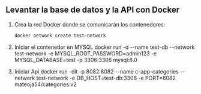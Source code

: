 ## Levantar la base de datos y la API con Docker

1. Crea la red Docker donde se comunicarán los contenedores:

   ```bash
   docker network create test-network

2. Iniciar el contenedor en MYSQL
docker run -d --name test-db --network test-network -e MYSQL_ROOT_PASSWORD=admin123 -e MYSQL_DATABASE=test -p 3306:3306 mysql:8.0

3. Iniciar Api
docker run -dit -p 8082:8082 --name c-app-categories --network test-network -e DB_HOST=test-db:3306 -e PORT=8082 mateoja54/categories:v2